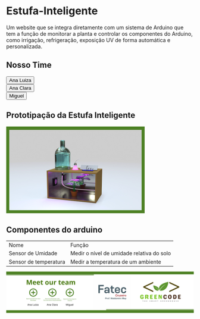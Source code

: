 # Estufa-Inteligente
Um website que se integra diretamente com um sistema de Arduino que tem a função de monitorar a planta e controlar os componentes do Arduino, como irrigação, refrigeração, exposição UV de forma automática e personalizada. 

<h2>Nosso Time</h2>
<a href='https://github.com/luiza846'><button>Ana Luiza</button></a><br>
<a href='https://github.com/ClarinhaFlores'><button>Ana Clara</button></a><br>
<a href='https://github.com/MiguelSteve'><button>Miguel</button></a><br>
<h2>Prototipação da Estufa Inteligente</h2>
<img src="/img/prototypeGreenhouse.png">
<h2>Componentes do arduino</h2>
<table>
    <tr>
        <td>Nome</td>
        <td>Função</td>
    </tr>
    <tr>
        <td>Sensor de Umidade</td>
        <td>Medir o nível de umidade relativa do solo</td>
    </tr>
    <tr>
        <td>Sensor de temperatura</td>
        <td>Medir a temperatura de um ambiente</td>
    </tr>
</table>
<img src="/img/apresentacao.png">